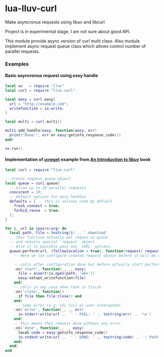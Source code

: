 # lua-lluv-curl
Make asyncronus requests using libuv and libcurl

Project is in experimental stage. I am not sure about good API.

This module provide async version of curl multi class.
Also module implement async request queue class which allows
control number of parallel requests.

### Examples

#### Basic asyncronus request using easy handle
```Lua
local uv   = require "lluv"
local curl = require "lluv.curl"

local easy = curl.easy{
  url = "http://example.com";
  writefunction = io.write;
}

local multi = curl.multi()

multi:add_handle(easy, function(easy, err)
  print("Done:", err or easy:getinfo_response_code())
end)

uv.run()
```

#### Implementation of [uvwget](http://nikhilm.github.io/uvbook/utilities.html#external-i-o-with-polling) example from [An Introduction to libuv](http://nikhilm.github.io/uvbook/index.html) book
```Lua
local curl = require "lluv.curl"

-- Create request queue object
local queue = curl.queue{
  -- Allow up to 10 parallel requests
  concurent = 10;
  -- Default options for easy handles
  defaults = { -- this is valuses used by defualt
    fresh_connect = true;
    forbid_reuse  = true;
  };
}

for i, url in ipairs(arg) do
  local path, file = tostring(i) .. '.download'
  -- this function actually put reques in queue
  -- and returns special `request` object.
  -- Also it is possible pass any `cURL` options.
  queue:perform(url, {followlocation = true}, function(request) request
    -- Here we can configure created request object before it will be used

    -- calls after configuration done but before actually start perform
    :on('start', function(_, _, easy)
      file = assert(io.open(path, 'wb+'))
      easy:setopt_writefunction(file)
    end)
    -- calls in any case when task is finish
    :on('close', function()
      if file then file:close() end
    end)
     -- Some error (e.g. SSL fail or user interupted)
    :on('error', function(_, _, err)
      io.stderr:write(url ..  ' - FAIL: ' .. tostring(err) .. '\n')
    end)
    -- This means that request done without any error
    :on('done', function(_, _, easy)
      local code = easy:getinfo_response_code()
      io.stdout:write(url ..  ' - DONE: ' .. tostring(code) .. '; Path: ' ..path .. '\n')
    end)
  end)
end
```
